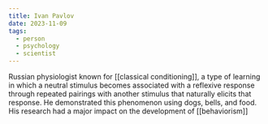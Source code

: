 ```yaml
---
title: Ivan Pavlov
date: 2023-11-09
tags:
  - person
  - psychology
  - scientist
---
```

Russian physiologist known for [[classical conditioning]], a type of learning in which a neutral stimulus becomes associated with a reflexive response through repeated pairings with another stimulus that naturally elicits that response. He demonstrated this phenomenon using dogs, bells, and food. His research had a major impact on the development of [[behaviorism]]

